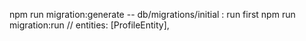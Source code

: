 npm run migration:generate -- db/migrations/initial : run first
npm run migration:run
  //   entities: [ProfileEntity],